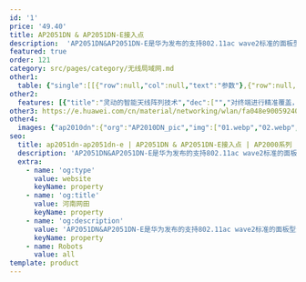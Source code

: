 ```yaml
---
id: '1'
price: '49.40'
title: AP2051DN & AP2051DN-E接入点
description:  'AP2051DN&AP2051DN-E是华为发布的支持802.11ac wave2标准的面板型无线接入点，内置智能天线，可有效提升覆盖范围，支持2×2MIMO和两条空间流，整机速率1.267Gbps，适用于酒店客房、学生宿舍、医院病房、小型办公室等房间面积较小，户型较密集场景。'
featured: true
order: 121
category: src/pages/category/无线局域网.md
other1: 
  table: {"single":[[{"row":null,"col":null,"text":"参数"},{"row":null,"col":null,"text":"AP2051DN & AP2051DN-E"}],[{"row":null,"col":null,"text":"尺寸（长×宽×高）"},{"row":null,"col":null,"text":"150mm × 86mm × 32.5mm"}],[{"row":null,"col":null,"text":"电源输入"},{"row":null,"col":null,"text":"DC：45.6V~57V\nPoE供电：满足802.3af/at以太网供电标准"}],[{"row":null,"col":null,"text":"最大功耗"},{"row":null,"col":null,"text":"AP2051DN：11.5W(不包含USB输出功耗)\nAP2051DN-E：11.5W(不包含USB、PoE_OUT接口输出功耗)\n\n说明：实际最大功耗遵照不同国家和地区法规而有所不同。"}],[{"row":null,"col":null,"text":"接口"},{"row":null,"col":null,"text":"上行GE×1\n下行GE×4\n直通口RJ45×2\nUSB×1"}],[{"row":null,"col":null,"text":"蓝牙"},{"row":null,"col":null,"text":"蓝牙4.1（仅AP2051DN-E支持）"}],[{"row":null,"col":null,"text":"PoE 输出"},{"row":null,"col":null,"text":"AP2051DN-E：最大13.6W (802.3at/48VDC供电时，GE4口支持PoE输出)"}],[{"row":null,"col":null,"text":"工作温度"},{"row":null,"col":null,"text":"0℃～+40℃"}],[{"row":null,"col":null,"text":"天线类型"},{"row":null,"col":null,"text":"内置智能天线"}],[{"row":null,"col":null,"text":"可同时在线的用户数量"},{"row":null,"col":null,"text":"≤256"}],[{"row":null,"col":null,"text":"最大发射功率"},{"row":null,"col":null,"text":"2.4G：23dBm（组合功率）\n5G：23dBm（组合功率）\n\n说明：实际发射功率遵照不同国家和地区法规而有所不同。\n"}],[{"row":null,"col":null,"text":"MIMO：空间流"},{"row":null,"col":null,"text":"2×2:2，整机4条流"}],[{"row":null,"col":null,"text":"无线协议"},{"row":null,"col":null,"text":"802.11a/b/g/n/ac/ac wave2"}],[{"row":null,"col":null,"text":"最高速率"},{"row":null,"col":null,"text":"1.267Gbps"}]]}
other2:
  features: [{"title":"灵动的智能天线阵列技术","dec":["","对终端进行精准覆盖，降低干扰，提升信号质量，信号随用户而动",""]},{"title":"丰富的接口","dec":["","提供1个GE上行，4个GE下行接口，2个RJ45电话直通口（兼容RJ11）； 提供USB接口，可用于对外供电，也可用于存储",""]},{"title":"云管理","dec":["","可通过华为云管理平台对AP设备及业务进行管理和运维，节省网络运维成本",""]}]
other3: https://e.huawei.com/cn/material/networking/wlan/fa048e900592402aac7c83c144653fcf
other4:
  images: {"ap2010dn":{"org":"AP2010DN_pic","img":["01.webp","02.webp","03.webp","04.webp","05.webp","06.webp"]}}
seo:
  title: ap2051dn-ap2051dn-e | AP2051DN & AP2051DN-E接入点 | AP2000系列 | 室内接入点 | 无线局域网 | 企业网络
  description: 'AP2051DN&AP2051DN-E是华为发布的支持802.11ac wave2标准的面板型无线接入点，内置智能天线，可有效提升覆盖范围，支持2×2MIMO和两条空间流，整机速率1.267Gbps，适用于酒店客房、学生宿舍、医院病房、小型办公室等房间面积较小，户型较密集场景。'
  extra:
    - name: 'og:type'
      value: website
      keyName: property
    - name: 'og:title'
      value: 河南网田
      keyName: property
    - name: 'og:description'
      value: 'AP2051DN&AP2051DN-E是华为发布的支持802.11ac wave2标准的面板型无线接入点，内置智能天线，可有效提升覆盖范围，支持2×2MIMO和两条空间流，整机速率1.267Gbps，适用于酒店客房、学生宿舍、医院病房、小型办公室等房间面积较小，户型较密集场景。'
      keyName: property
    - name: Robots
      value: all
template: product
---
```

